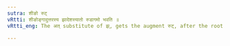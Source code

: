 ```yaml
---
sutra: शीङो रुट्
vRtti: शीङोङ्गादुत्तरस्य झादेशस्यातो रुडागमो भवति ॥
vRtti_eng: The अत् substitute of झ्, gets the augment रुट्, after the root शी ॥

---
```

